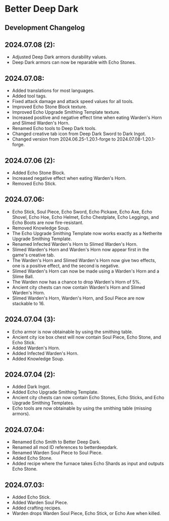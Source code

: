 # Better Deep Dark
## Development Changelog

## 2024.07.08 (2):
- Adjusted Deep Dark armors durability values.
- Deep Dark armors can now be reparable with Echo Stones.

## 2024.07.08:
- Added translations for most languages.
- Added tool tags.
- Fixed attack damage and attack speed values for all tools.
- Improved Echo Stone Block texture.
- Improved Echo Upgrade Smithing Template texture.
- Increased positive and negative effect time when eating Warden's Horn and Slimed Warden's Horn.
- Renamed Echo tools to Deep Dark tools.
- Changed creative tab icon from Deep Dark Sword to Dark Ingot.
- Changed version from 2024.06.25-1.20.1-forge to 2024.07.08-1.20.1-forge.

## 2024.07.06 (2):
- Added Echo Stone Block.
- Increased negative effect when eating Warden's Horn.
- Removed Echo Stick.

## 2024.07.06:
- Echo Stick, Soul Piece, Echo Sword, Echo Pickaxe, Echo Axe, Echo Shovel, Echo Hoe, Echo Helmet, Echo Chestplate, Echo Leggings, and Echo Boots are now fire-resistant.
- Removed Knowledge Soup.
- The Echo Upgrade Smithing Template now works exactly as a Netherite Upgrade Smithing Template.
- Renamed Infected Warden's Horn to Slimed Warden's Horn.
- Slimed Warden's Horn and Warden's Horn now appear first in the game's creative tab.
- The Warden's Horn and Slimed Warden's Horn now give two effects, one is a positive effect, and the second is negative.
- Slimed Warden's Horn can now be made using a Warden's Horn and a Slime Ball.
- The Warden now has a chance to drop Warden's Horn of 5%.
- Ancient city chests can now contain Warden's Horn and Slimed Warden's Horn.
- Slimed Warden's Horn, Warden's Horn, and Soul Piece are now stackable to 16.

## 2024.07.04 (3):
- Echo armor is now obtainable by using the smithing table.
- Ancient city ice box chest will now contain Soul Piece, Echo Stone, and Echo Stick.
- Added Warden's Horn.
- Added Infected Warden's Horn.
- Added Knowledge Soup.

## 2024.07.04 (2):
- Added Dark Ingot.
- Added Echo Upgrade Smithing Template.
- Ancient city chests can now contain Echo Stones, Echo Sticks, and Echo Upgrade Smithing Templates.
- Echo tools are now obtainable by using the smithing table (missing armors).

## 2024.07.04:
- Renamed Echo Smith to Better Deep Dark.
- Renamed all mod ID references to betterdeepdark.
- Renamed Warden Soul Piece to Soul Piece.
- Added Echo Stone.
- Added recipe where the furnace takes Echo Shards as input and outputs Echo Stone.

## 2024.07.03:
- Added Echo Stick.
- Added Warden Soul Piece.
- Added crafting recipes.
- Warden drops Warden Soul Piece, Echo Stick, or Echo Axe when killed.